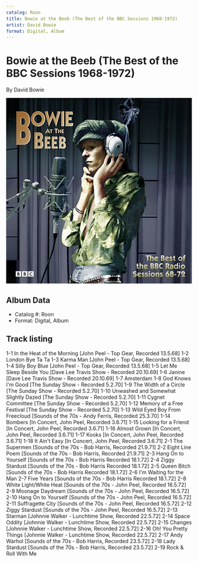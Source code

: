 ```yaml
---
catalog: Roon
title: Bowie at the Beeb (The Best of the BBC Sessions 1968-1972)
artist: David Bowie
format: Digital, Album
---
```


# Bowie at the Beeb (The Best of the BBC Sessions 1968-1972)

By David Bowie

![](../../assets/albumcovers/David_Bowie-Bowie_at_the_Beeb_The_Best_of_the_BBC_Sessions_1968-1972.png)

## Album Data

- Catalog #: Roon
- Format: Digital, Album


## Track listing


1-1 In the Heat of the Morning [John Peel - Top Gear, Recorded 13.5.68]
1-2 London Bye Ta Ta
1-3 Karma Man [John Peel - Top Gear, Recorded 13.5.68]
1-4 Silly Boy Blue [John Peel - Top Gear, Recorded 13.5.68]
1-5 Let Me Sleep Beside You [Dave Lee Travis Show - Recorded 20.10.69]
1-6 Janine [Dave Lee Travis Show - Recorded 20.10.69]
1-7 Amsterdam
1-8 God Knows I'm Good [The Sunday Show - Recorded 5.2.70]
1-9 The Width of a Circle [The Sunday Show - Recorded 5.2.70]
1-10 Unwashed and Somewhat Slightly Dazed [The Sunday Show - Recorded 5.2.70]
1-11 Cygnet Committee [The Sunday Show - Recorded 5.2.70]
1-12 Memory of a Free Festival [The Sunday Show - Recorded 5.2.70]
1-13 Wild Eyed Boy From Freecloud [Sounds of the 70s - Andy Ferris, Recorded 25.3.70]
1-14 Bombers [In Concert, John Peel, Recorded 3.6.71]
1-15 Looking for a Friend [In Concert, John Peel, Recorded 3.6.71]
1-16 Almost Grown [In Concert, John Peel, Recorded 3.6.71]
1-17 Kooks [In Concert, John Peel, Recorded 3.6.71]
1-18 It Ain't Easy [In Concert, John Peel, Recorded 3.6.71]
2-1 The Supermen [Sounds of the 70s - Bob Harris, Recorded 21.9.71]
2-2 Eight Line Poem [Sounds of the 70s - Bob Harris, Recorded 21.9.71]
2-3 Hang On to Yourself [Sounds of the 70s - Bob Harris Recorded 18.1.72]
2-4 Ziggy Stardust [Sounds of the 70s - Bob Harris Recorded 18.1.72]
2-5 Queen Bitch [Sounds of the 70s - Bob Harris Recorded 18.1.72]
2-6 I'm Waiting for the Man
2-7 Five Years [Sounds of the 70s - Bob Harris Recorded 18.1.72]
2-8 White Light/White Heat [Sounds of the 70s - John Peel, Recorded 16.5.72]
2-9 Moonage Daydream [Sounds of the 70s - John Peel, Recorded 16.5.72]
2-10 Hang On to Yourself [Sounds of the 70s - John Peel, Recorded 16.5.72]
2-11 Suffragette City [Sounds of the 70s - John Peel, Recorded 16.5.72]
2-12 Ziggy Stardust [Sounds of the 70s - John Peel, Recorded 16.5.72]
2-13 Starman [Johnnie Walker - Lunchtime Show, Recorded 22.5.72]
2-14 Space Oddity [Johnnie Walker - Lunchtime Show, Recorded 22.5.72]
2-15 Changes [Johnnie Walker - Lunchtime Show, Recorded 22.5.72]
2-16 Oh! You Pretty Things [Johnnie Walker - Lunchtime Show, Recorded 22.5.72]
2-17 Andy Warhol [Sounds of the 70s - Bob Harris, Recorded 23.5.72]
2-18 Lady Stardust [Sounds of the 70s - Bob Harris, Recorded 23.5.72]
2-19 Rock & Roll With Me

